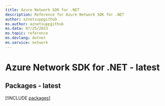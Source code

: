 ```yaml
---
title: Azure Network SDK for .NET
description: Reference for Azure Network SDK for .NET
author: aznetsuppgithub
ms.author: aznetsuppgithub
ms.data: 07/25/2023
ms.topic: reference
ms.devlang: dotnet
ms.service: network
---
```

# Azure Network SDK for .NET - latest
## Packages - latest
[!INCLUDE [packages](network-index.md)]